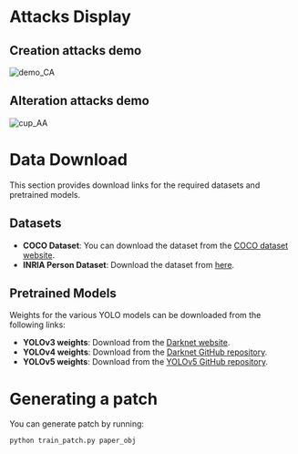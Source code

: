 # Attacks Display

## Creation attacks demo

![demo_CA](C:\Users\12160\Desktop\video\demo_CA.gif)



## Alteration attacks demo

![cup_AA](C:\Users\12160\Desktop\video\cup_AA.gif)





# Data Download

This section provides download links for the required datasets and pretrained models.

## Datasets

- **COCO Dataset**: You can download the dataset from the [COCO dataset website](http://cocodataset.org/#download).
- **INRIA Person Dataset**: Download the dataset from [here](http://pascal.inrialpes.fr/data/human/).

## Pretrained Models

Weights for the various YOLO models can be downloaded from the following links:

- **YOLOv3 weights**: Download from the [Darknet website](https://pjreddie.com/darknet/yolo/).
- **YOLOv4 weights**: Download from the [Darknet GitHub repository](https://github.com/AlexeyAB/darknet#pretrained-models).
- **YOLOv5 weights**: Download from the [YOLOv5 GitHub repository](https://github.com/ultralytics/yolov5#pretrained-checkpoints).





# Generating a patch
You can generate  patch by running:
```
python train_patch.py paper_obj
```
